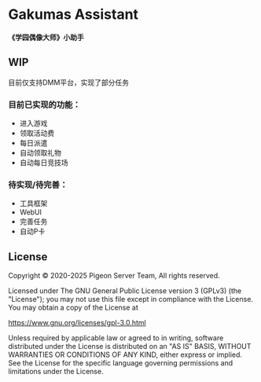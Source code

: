 # Gakumas Assistant
**《学园偶像大师》小助手**  

## WIP
目前仅支持DMM平台，实现了部分任务

### 目前已实现的功能：
 - 进入游戏
 - 领取活动费
 - 每日派遣
 - 自动领取礼物
 - 自动每日竞技场
### 待实现/待完善：
 - 工具框架
 - WebUI
 - 完善任务
 - 自动P卡

## License
Copyright © 2020-2025 Pigeon Server Team, All rights reserved.

Licensed under The GNU General Public License version 3 (GPLv3) (the "License"); you may not use this file except in compliance with the License. You may obtain a copy of the License at

https://www.gnu.org/licenses/gpl-3.0.html

Unless required by applicable law or agreed to in writing, software distributed under the License is distributed on an "AS IS" BASIS, WITHOUT WARRANTIES OR CONDITIONS OF ANY KIND, either express or implied. See the License for the specific language governing permissions and limitations under the License.
